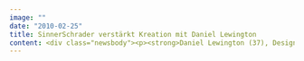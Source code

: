 ```yaml
---
image: ""
date: "2010-02-25"
title: SinnerSchrader verstärkt Kreation mit Daniel Lewington
content: <div class="newsbody"><p><strong>Daniel Lewington (37), Design- und Konzeptionsspezialist aus Großbritannien, ist neuer Creative Director Concept bei SinnerSchrader in Hamburg. Seit dem 15. Februar bringt der Brite seine digitale Expertise in Brand Strategy, User Experience Design, Produktentwicklung und Technologie in Bestands- und Neukundenprojekte der Interaktivagentur ein.</strong></p><p>Zuletzt war Lewington in der Londoner Agentur Method als Principal Client Services tätig. Für SinnerSchrader hat er sich aus gutem Grund entscheiden&#58; „SinnerSchrader ist einzigartig. Die Agentur definiert und kreiert nicht nur kreative, aufregende und effektive Nutzererlebnisse, sie kann sie auch mit dem höchstmöglichen technischen Standard umsetzen. Und das ist sehr selten.“</p><p>Daniel Lewington war Head of Digital bei The Brand Union, Development Strategy Director von Dare Digital und Creative Director bei Agency.com. Er arbeitete u.a. für Kunden wie Apple, BBC, Microsoft, Tate Galleries, Unilever, Barclays Bank, O2, Travelocity, Vodafone, KPMG, Aegon, Credit Suisse und Premier League.</p><p>Kreationsgeschäftsführer Chris Wallon freut sich besonders über die interdisziplinäre Erfahrung des Neuzugangs&#58; „Daniel Lewingtons Hintergrund liegt unter anderem in der Produktentwicklung. Dort ist es üblich, mit einem sehr breiten, fachübergreifenden Horizont an Aufgaben heranzugehen. Das passt perfekt zu den heutigen Bedürfnissen unserer Kunden in einer digitalisierten Welt. Und wir teilen seine Begeisterung für interaktive Marketingplattformen.“</p><p><a class="news-backlink" href="/de/"><svg class="svg-ico svg-ico--arrow-left"><use xlink&#58;href="#arrow-down"></use></svg>Zurück zur Presse Übersicht</a></p></div>
---
```

